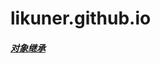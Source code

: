# likuner.github.io
##### [对象继承](https://github.com/likuner/fragment/blob/master/%E5%AF%B9%E8%B1%A1%E7%BB%A7%E6%89%BF.md)<br />

